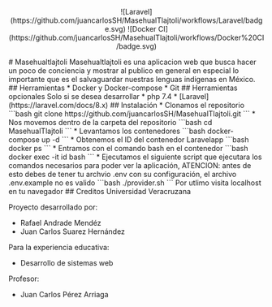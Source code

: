 <p align="center">
![Laravel](https://github.com/juancarlosSH/MasehualTlajtoli/workflows/Laravel/badge.svg)
![Docker CI](https://github.com/juancarlosSH/MasehualTlajtoli/workflows/Docker%20CI/badge.svg)
</p>
# Masehualtlajtoli
Masehualtlajtoli es una aplicacion web que busca hacer un poco de conciencia y mostrar al publico en general en especial lo importante que es el salvaguardar nuestras lenguas indigenas en México.
## Herramientas
* Docker y Docker-compose
* Git
## Herramientas opcionales
Solo si se desea desarrollar
* php 7.4
* [Laravel](https://laravel.com/docs/8.x)
## Instalación
* Clonamos el repositorio
```bash
git clone https://github.com/juancarlosSH/MasehualTlajtoli.git
```
* Nos movemos dentro de la carpeta del repositorio
```bash
cd MasehualTlajtoli
```
* Levantamos los contenedores
```bash
docker-compose up -d
```
* Obtenemos el ID del contenedor Laravelapp
```bash
docker ps
```
* Entramos con el comando bash en el contenedor
```bash
docker exec -it id bash
```
* Ejecutamos el siguiente script que ejecutara los comandos necesarios para poder ver la aplicación, ATENCION: antes de esto debes de tener tu archvio .env con su configuración, el archivo .env.example no es valido
```bash
./provider.sh
```
Por utlimo visita localhost en tu navegador
## Creditos
Universidad Veracruzana

Proyecto desarrollado por:
* Rafael Andrade Mendéz
* Juan Carlos Suarez Hernández

Para la experiencia educativa:
* Desarrollo de sistemas web

Profesor:
* Juan Carlos Pérez Arriaga
